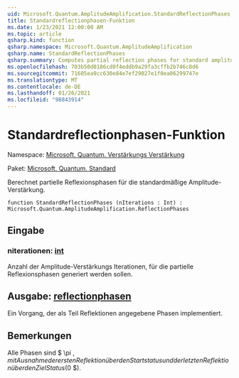 ```yaml
---
uid: Microsoft.Quantum.AmplitudeAmplification.StandardReflectionPhases
title: Standardreflectionphasen-Funktion
ms.date: 1/23/2021 12:00:00 AM
ms.topic: article
qsharp.kind: function
qsharp.namespace: Microsoft.Quantum.AmplitudeAmplification
qsharp.name: StandardReflectionPhases
qsharp.summary: Computes partial reflection phases for standard amplitude amplification.
ms.openlocfilehash: 703b50d0186cd0f4eddb9a29fa3cffb2b746c8d6
ms.sourcegitcommit: 71605ea9cc630e84e7ef29027e1f0ea06299747e
ms.translationtype: MT
ms.contentlocale: de-DE
ms.lasthandoff: 01/26/2021
ms.locfileid: "98843914"
---
```

# <a name="standardreflectionphases-function"></a>Standardreflectionphasen-Funktion

Namespace: [Microsoft. Quantum. Verstärkungs Verstärkung](xref:Microsoft.Quantum.AmplitudeAmplification)

Paket: [Microsoft. Quantum. Standard](https://nuget.org/packages/Microsoft.Quantum.Standard)


Berechnet partielle Reflexionsphasen für die standardmäßige Amplitude-Verstärkung.

```qsharp
function StandardReflectionPhases (nIterations : Int) : Microsoft.Quantum.AmplitudeAmplification.ReflectionPhases
```


## <a name="input"></a>Eingabe

### <a name="niterations--int"></a>niterationen: [int](xref:microsoft.quantum.lang-ref.int)

Anzahl der Amplitude-Verstärkungs Iterationen, für die partielle Reflexionsphasen generiert werden sollen.



## <a name="output--reflectionphases"></a>Ausgabe: [reflectionphasen](xref:Microsoft.Quantum.AmplitudeAmplification.ReflectionPhases)

Ein Vorgang, der als Teil Reflektionen angegebene Phasen implementiert.

## <a name="remarks"></a>Bemerkungen

Alle Phasen sind $ \pi $, mit Ausnahme der ersten Reflektion über den Startstatus und der letzten Reflektion über den Ziel Status ($0 $).